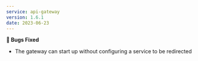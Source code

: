 ```yaml
---
service: api-gateway
version: 1.6.1
date: 2023-06-23
---
```




**🐞 Bugs Fixed**
* The gateway can start up without configuring a service to be redirected
